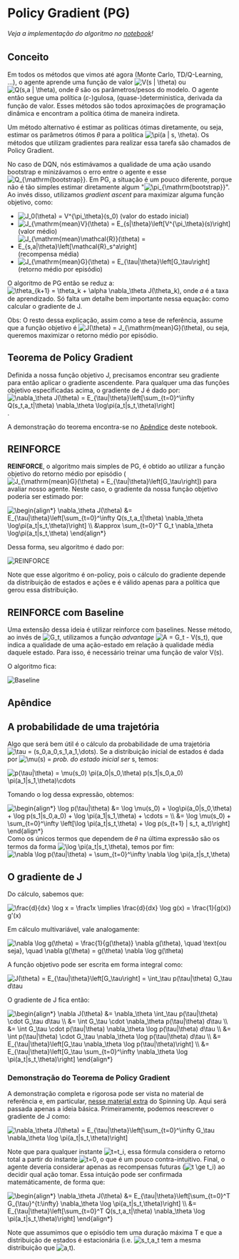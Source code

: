# Policy Gradient (PG)

###### Veja a implementação do algoritmo no [notebook](PG.ipynb)!

## Conceito

Em todos os métodos que vimos até agora (Monte Carlo, TD/Q-Learning, ...), o agente aprende uma função de valor <img src="https://latex.codecogs.com/svg.latex?V(s&space;|&space;\theta)" title="V(s | \theta)" /> ou <img src="https://latex.codecogs.com/svg.latex?Q(s,a&space;|&space;\theta)" title="Q(s,a | \theta)" />, onde 𝜃 são os parâmetros/pesos do modelo. O agente então segue uma política (𝜀-)gulosa, (quase-)deterministica, derivada da função de valor. Esses métodos são todos aproximações de programação dinâmica e encontram a política ótima de maneira indireta.

Um método alternativo é estimar as políticas ótimas diretamente, ou seja, estimar os parâmetros ótimos 𝜃 para a política <img src="https://latex.codecogs.com/svg.latex?\pi(a&space;|&space;s,&space;\theta)" title="\pi(a | s, \theta)" />.
Os métodos que utilizam gradientes para realizar essa tarefa são chamados de Policy Gradient.

No caso de DQN, nós estimávamos a qualidade de uma ação usando bootstrap e minizávamos o erro entre o agente e esse <img src="https://latex.codecogs.com/svg.latex?Q_{\mathrm{bootstrap}}" title="Q_{\mathrm{bootstrap}}" />. Em PG, a situação é um pouco diferente, porque não é tão simples estimar diretamente algum "<img src="https://latex.codecogs.com/svg.latex?\pi_{\mathrm{bootstrap}}" title="\pi_{\mathrm{bootstrap}}" />". Ao invés disso, utilizamos _gradient ascent_ para maximizar alguma função objetivo, como:

- <img src="https://latex.codecogs.com/svg.latex?J_0(\theta)&space;=&space;V^{\pi_\theta}(s_0)" title="J_0(\theta) = V^{\pi_\theta}(s_0)" /> (valor do estado inicial)
- <img src="https://latex.codecogs.com/svg.latex?J_{\mathrm{mean}V}(\theta)&space;=&space;E_{s|\theta}\left[V^{\pi_\theta}(s)\right]" title="J_{\mathrm{mean}V}(\theta) = E_{s|\theta}\left[V^{\pi_\theta}(s)\right]" /> (valor médio)
- <img src="https://latex.codecogs.com/svg.latex?J_{\mathrm{mean}\mathcal{R}}(\theta)&space;=&space;E_{s,a|\theta}\left[\mathcal{R}_s^a\right]" title="J_{\mathrm{mean}\mathcal{R}}(\theta) = E_{s,a|\theta}\left[\mathcal{R}_s^a\right]" /> (recompensa média)
- <img src="https://latex.codecogs.com/svg.latex?J_{\mathrm{mean}G}(\theta)&space;=&space;E_{\tau|\theta}\left[G_\tau\right]" title="J_{\mathrm{mean}G}(\theta) = E_{\tau|\theta}\left[G_\tau\right]" /> (retorno médio por episódio)

O algoritmo de PG então se reduz a:
<img src="https://latex.codecogs.com/svg.latex?\theta_{k&plus;1}&space;=&space;\theta_k&space;&plus;&space;\alpha&space;\nabla_\theta&space;J(\theta_k)" title="\theta_{k+1} = \theta_k + \alpha \nabla_\theta J(\theta_k)" />,
onde 𝛼 é a taxa de aprendizado. Só falta um detalhe bem importante nessa equação: como calcular o gradiente de J.

Obs: O resto dessa explicação, assim como a tese de referência, assume que a função objetivo é <img src="https://latex.codecogs.com/svg.latex?J(\theta)&space;=&space;J_{\mathrm{mean}G}(\theta)" title="J(\theta) = J_{\mathrm{mean}G}(\theta)" />, ou seja, queremos maximizar o retorno médio por episódio.

## Teorema de Policy Gradient

Definida a nossa função objetivo J, precisamos encontrar seu gradiente para então aplicar o gradiente ascendente. Para qualquer uma das funções objetivo especificadas acima, o gradiente de J é dado por:
<img src="https://latex.codecogs.com/svg.latex?\nabla_\theta&space;J(\theta)&space;=&space;E_{\tau|\theta}\left[\sum_{t=0}^\infty&space;Q(s_t,a_t|\theta)&space;\nabla_\theta&space;\log\pi(a_t|s_t,\theta)\right]" title="\nabla_\theta J(\theta) = E_{\tau|\theta}\left[\sum_{t=0}^\infty Q(s_t,a_t|\theta) \nabla_\theta \log\pi(a_t|s_t,\theta)\right]" />.

A demonstração do teorema encontra-se no [Apêndice](#apendice) deste notebook.

## REINFORCE

**REINFORCE**, o algoritmo mais simples de PG, é obtido ao utilizar a função objetivo do retorno médio por episódio (<img src="https://latex.codecogs.com/svg.latex?J_{\mathrm{mean}G}(\theta)&space;=&space;E_{\tau|\theta}\left[G_\tau\right]" title="J_{\mathrm{mean}G}(\theta) = E_{\tau|\theta}\left[G_\tau\right]" />) para avaliar nosso agente. Neste caso, o gradiente da nossa função objetivo poderia ser estimado por:

<img src="https://latex.codecogs.com/svg.latex?\begin{align*}&space;\nabla_\theta&space;J(\theta)&space;&=&space;E_{\tau|\theta}\left[\sum_{t=0}^\infty&space;Q(s_t,a_t|\theta)&space;\nabla_\theta&space;\log\pi(a_t|s_t,\theta)\right]&space;\\&space;&\approx&space;\sum_{t=0}^T&space;G_t&space;\nabla_\theta&space;\log\pi(a_t|s_t,\theta)&space;\end{align*}" title="\begin{align*} \nabla_\theta J(\theta) &= E_{\tau|\theta}\left[\sum_{t=0}^\infty Q(s_t,a_t|\theta) \nabla_\theta \log\pi(a_t|s_t,\theta)\right] \\ &\approx \sum_{t=0}^T G_t \nabla_\theta \log\pi(a_t|s_t,\theta) \end{align*}" />

Dessa forma, seu algoritmo é dado por:

![REINFORCE](imgs/reinforce.svg)

Note que esse algoritmo é on-policy, pois o cálculo do gradiente depende da distribuição de estados e ações e é válido apenas para a política que gerou essa distribuição.

## REINFORCE com Baseline

Uma extensão dessa ideia é utilizar reinforce com baselines. Nesse método, ao invés de <img src="https://latex.codecogs.com/svg.latex?G_t" title="G_t" />, utilizamos a função _advantage_ <img src="https://latex.codecogs.com/svg.latex?A&space;=&space;G_t&space;-&space;V(s_t)" title="A = G_t - V(s_t)" />, que indica a qualidade de uma ação-estado em relação à qualidade média daquele estado. Para isso, é necessário treinar uma função de valor V(s).

O algoritmo fica:

![Baseline](imgs/baseline.svg)

<a id="apendice"></a>
## Apêndice

## A probabilidade de uma trajetória

Algo que será bem útil é o cálculo da probabilidade de uma trajetória <img src="https://latex.codecogs.com/svg.latex?\tau&space;=&space;(s_0,a_0,s_1,a_1,\dots)" title="\tau = (s_0,a_0,s_1,a_1,\dots)" />. Se a distribuição inicial de estados é dada por <img src="https://latex.codecogs.com/svg.latex?\mu(s)&space;=" title="\mu(s) =" /> _prob. do estado inicial ser_ s, temos:

<img src="https://latex.codecogs.com/svg.latex?p(\tau|\theta)&space;=&space;\mu(s_0)&space;\pi(a_0|s_0,\theta)&space;p(s_1|s_0,a_0)&space;\pi(a_1|s_1,\theta)\cdots" title="p(\tau|\theta) = \mu(s_0) \pi(a_0|s_0,\theta) p(s_1|s_0,a_0) \pi(a_1|s_1,\theta)\cdots" />

Tomando o log dessa expressão, obtemos:

<img src="https://latex.codecogs.com/svg.latex?\begin{align*}&space;\log&space;p(\tau|\theta)&space;&=&space;\log&space;\mu(s_0)&space;&plus;&space;\log\pi(a_0|s_0,\theta)&space;&plus;&space;\log&space;p(s_1|s_0,a_0)&space;&plus;&space;\log&space;\pi(a_1|s_1,\theta)&space;&plus;&space;\cdots&space;=&space;\\&space;&=&space;\log&space;\mu(s_0)&space;&plus;&space;\sum_{t=0}^\infty&space;\left[\log&space;\pi(a_t|s_t,\theta)&space;&plus;&space;\log&space;p(s_{t&plus;1}&space;|&space;s_t,&space;a_t)\right]&space;\end{align*}" title="\begin{align*} \log p(\tau|\theta) &= \log \mu(s_0) + \log\pi(a_0|s_0,\theta) + \log p(s_1|s_0,a_0) + \log \pi(a_1|s_1,\theta) + \cdots = \\ &= \log \mu(s_0) + \sum_{t=0}^\infty \left[\log \pi(a_t|s_t,\theta) + \log p(s_{t+1} | s_t, a_t)\right] \end{align*}" />
Como os únicos termos que dependem de 𝜃 na última expressão são os termos da forma <img src="https://latex.codecogs.com/svg.latex?\log&space;\pi(a_t|s_t,\theta)" title="\log \pi(a_t|s_t,\theta)" />, temos por fim:

<img src="https://latex.codecogs.com/svg.latex?\nabla&space;\log&space;p(\tau|\theta)&space;=&space;\sum_{t=0}^\infty&space;\nabla&space;\log&space;\pi(a_t|s_t,\theta)" title="\nabla \log p(\tau|\theta) = \sum_{t=0}^\infty \nabla \log \pi(a_t|s_t,\theta)" />

## O gradiente de J

Do cálculo, sabemos que:

<img src="https://latex.codecogs.com/svg.latex?\frac{d}{dx}&space;\log&space;x&space;=&space;\frac1x&space;\implies&space;\frac{d}{dx}&space;\log&space;g(x)&space;=&space;\frac{1}{g(x)}&space;g'(x)" title="\frac{d}{dx} \log x = \frac1x \implies \frac{d}{dx} \log g(x) = \frac{1}{g(x)} g'(x)" />

Em cálculo multivariável, vale analogamente:

<img src="https://latex.codecogs.com/svg.latex?\nabla&space;\log&space;g(\theta)&space;=&space;\frac{1}{g(\theta)}&space;\nabla&space;g(\theta),&space;\quad&space;\text{ou&space;seja},&space;\quad&space;\nabla&space;g(\theta)&space;=&space;g(\theta)&space;\nabla&space;\log&space;g(\theta)" title="\nabla \log g(\theta) = \frac{1}{g(\theta)} \nabla g(\theta), \quad \text{ou seja}, \quad \nabla g(\theta) = g(\theta) \nabla \log g(\theta)" />

A função objetivo pode ser escrita em forma integral como:

<img src="https://latex.codecogs.com/svg.latex?J(\theta)&space;=&space;E_{\tau|\theta}\left[G_\tau\right]&space;=&space;\int_\tau&space;p(\tau|\theta)&space;G_\tau&space;d\tau" title="J(\theta) = E_{\tau|\theta}\left[G_\tau\right] = \int_\tau p(\tau|\theta) G_\tau d\tau" />

O gradiente de J fica então:

<img src="https://latex.codecogs.com/svg.latex?\begin{align*}&space;\nabla&space;J(\theta)&space;&=&space;\nabla_\theta&space;\int_\tau&space;p(\tau|\theta)&space;\cdot&space;G_\tau&space;d\tau&space;\\&space;&=&space;\int&space;G_\tau&space;\cdot&space;\nabla_\theta&space;p(\tau|\theta)&space;d\tau&space;\\&space;&=&space;\int&space;G_\tau&space;\cdot&space;p(\tau|\theta)&space;\nabla_\theta&space;\log&space;p(\tau|\theta)&space;d\tau&space;\\&space;&=&space;\int&space;p(\tau|\theta)&space;\cdot&space;G_\tau&space;\nabla_\theta&space;\log&space;p(\tau|\theta)&space;d\tau&space;\\&space;&=&space;E_{\tau|\theta}\left[G_\tau&space;\nabla_\theta&space;\log&space;p(\tau|\theta)\right]&space;\\&space;&=&space;E_{\tau|\theta}\left[G_\tau&space;\sum_{t=0}^\infty&space;\nabla_\theta&space;\log&space;\pi(a_t|s_t,\theta)\right]&space;\end{align*}" title="\begin{align*} \nabla J(\theta) &= \nabla_\theta \int_\tau p(\tau|\theta) \cdot G_\tau d\tau \\ &= \int G_\tau \cdot \nabla_\theta p(\tau|\theta) d\tau \\ &= \int G_\tau \cdot p(\tau|\theta) \nabla_\theta \log p(\tau|\theta) d\tau \\ &= \int p(\tau|\theta) \cdot G_\tau \nabla_\theta \log p(\tau|\theta) d\tau \\ &= E_{\tau|\theta}\left[G_\tau \nabla_\theta \log p(\tau|\theta)\right] \\ &= E_{\tau|\theta}\left[G_\tau \sum_{t=0}^\infty \nabla_\theta \log \pi(a_t|s_t,\theta)\right] \end{align*}" />

### Demonstração do Teorema de Policy Gradient

A demonstração completa e rigorosa pode ser vista no material de referência e, em particular, [nesse material extra](https://spinningup.openai.com/en/latest/spinningup/extra_pg_proof1.html) do Spinning Up. Aqui será passada apenas a ideia básica. Primeiramente, podemos reescrever o gradiente de J como:

<img src="https://latex.codecogs.com/svg.latex?\nabla_\theta&space;J(\theta)&space;=&space;E_{\tau|\theta}\left[\sum_{t=0}^\infty&space;G_\tau&space;\nabla_\theta&space;\log&space;\pi(a_t|s_t,\theta)\right]" title="\nabla_\theta J(\theta) = E_{\tau|\theta}\left[\sum_{t=0}^\infty G_\tau \nabla_\theta \log \pi(a_t|s_t,\theta)\right]" />

Note que para qualquer instante <img src="https://latex.codecogs.com/svg.latex?t=t_i" title="t=t_i" />, essa fórmula considera o retorno total a partir do instante <img src="https://latex.codecogs.com/svg.latex?t=0" title="t=0" />, o que é um pouco contra-intuitivo. Final, o agente deveria considerar apenas as recompensas futuras (<img src="https://latex.codecogs.com/svg.latex?t&space;\ge&space;t_i" title="t \ge t_i" />) ao decidir qual ação tomar. Essa intuição pode ser confirmada matemáticamente, de forma que:

<img src="https://latex.codecogs.com/svg.latex?\begin{align*}&space;\nabla_\theta&space;J(\theta)&space;&=&space;E_{\tau|\theta}\left[\sum_{t=0}^T&space;G_{\tau}^{t:\infty}&space;\nabla_\theta&space;\log&space;\pi(a_t|s_t,\theta)\right]&space;\\&space;&=&space;E_{\tau|\theta}\left[\sum_{t=0}^T&space;Q(s_t,a_t|\theta)&space;\nabla_\theta&space;\log&space;\pi(a_t|s_t,\theta)\right]&space;\end{align*}" title="\begin{align*} \nabla_\theta J(\theta) &= E_{\tau|\theta}\left[\sum_{t=0}^T G_{\tau}^{t:\infty} \nabla_\theta \log \pi(a_t|s_t,\theta)\right] \\ &= E_{\tau|\theta}\left[\sum_{t=0}^T Q(s_t,a_t|\theta) \nabla_\theta \log \pi(a_t|s_t,\theta)\right] \end{align*}" />

Note que assumimos que o episódio tem uma duração máxima T e que a distribuição de estados é estacionária (i.e. <img src="https://latex.codecogs.com/svg.latex?s_t,a_t" title="s_t,a_t" /> tem a mesma distribuição que <img src="https://latex.codecogs.com/svg.latex?a,t" title="a,t" />).